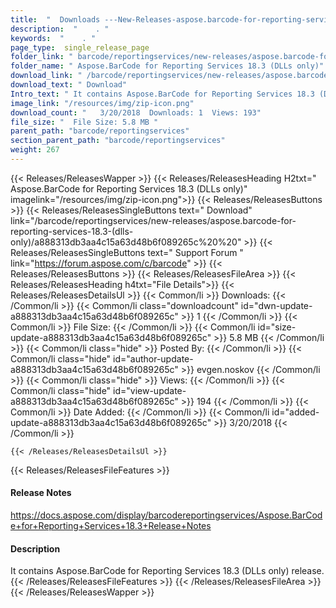 ```yaml
---
title:  "  Downloads ---New-Releases-aspose.barcode-for-reporting-services-18.3-(dlls-only) . " 
description:  "    . " 
keywords:  "    . " 
page_type:  single_release_page
folder_link: " barcode/reportingservices/new-releases/aspose.barcode-for-reporting-services-18.3-(dlls-only)/"
folder_name: " Aspose.BarCode for Reporting Services 18.3 (DLLs only)"
download_link: " /barcode/reportingservices/new-releases/aspose.barcode-for-reporting-services-18.3-(dlls-only)/a888313db3aa4c15a63d48b6f089265c"
download_text: " Download"
Intro_text: " It contains Aspose.BarCode for Reporting Services 18.3 (DLLs only) release."
image_link: "/resources/img/zip-icon.png"
download_count: "   3/20/2018  Downloads: 1  Views: 193"
file_size: "  File Size: 5.8 MB "
parent_path: "barcode/reportingservices"
section_parent_path: "barcode/reportingservices"
weight: 267
---
```


{{< Releases/ReleasesWapper >}}
  {{< Releases/ReleasesHeading H2txt=" Aspose.BarCode for Reporting Services 18.3 (DLLs only)" imagelink="/resources/img/zip-icon.png">}}
  {{< Releases/ReleasesButtons >}}
    {{< Releases/ReleasesSingleButtons text=" Download" link="/barcode/reportingservices/new-releases/aspose.barcode-for-reporting-services-18.3-(dlls-only)/a888313db3aa4c15a63d48b6f089265c%20%20" >}}
    {{< Releases/ReleasesSingleButtons text=" Support Forum " link="https://forum.aspose.com/c/barcode" >}}
  {{< Releases/ReleasesButtons >}}
  {{< Releases/ReleasesFileArea >}}
    {{< Releases/ReleasesHeading h4txt="File Details">}}
    {{< Releases/ReleasesDetailsUl >}}
            {{< Common/li  >}} Downloads: {{< /Common/li >}} 
      {{< Common/li class="downloadcount" id="dwn-update-a888313db3aa4c15a63d48b6f089265c" >}} 1 {{< /Common/li >}} 
      {{< Common/li  >}} File Size: {{< /Common/li >}} 
      {{< Common/li id="size-update-a888313db3aa4c15a63d48b6f089265c" >}} 5.8 MB {{< /Common/li >}} 
      {{< Common/li  class="hide" >}} Posted By: {{< /Common/li >}} 
      {{< Common/li class="hide" id="author-update-a888313db3aa4c15a63d48b6f089265c" >}} evgen.noskov {{< /Common/li >}} 
      {{< Common/li class="hide"  >}} Views: {{< /Common/li >}} 
      {{< Common/li class="hide" id="view-update-a888313db3aa4c15a63d48b6f089265c" >}} 194 {{< /Common/li >}} 
      {{< Common/li  >}} Date Added: {{< /Common/li >}} 
      {{< Common/li id="added-update-a888313db3aa4c15a63d48b6f089265c" >}} 3/20/2018 {{< /Common/li >}} 

    {{< /Releases/ReleasesDetailsUl >}}

  {{< Releases/ReleasesFileFeatures >}}
      <h4>Release Notes</h4><div><a href="https://docs.aspose.com/display/barcodereportingservices/Aspose.BarCode+for+Reporting+Services+18.3+Release+Notes">https://docs.aspose.com/display/barcodereportingservices/Aspose.BarCode+for+Reporting+Services+18.3+Release+Notes</a></div><h4>Description</h4><div class="HTMLDescription">It contains Aspose.BarCode for Reporting Services 18.3 (DLLs only) release.</div>
  {{< /Releases/ReleasesFileFeatures >}}
 {{< /Releases/ReleasesFileArea >}}
{{< /Releases/ReleasesWapper >}}


